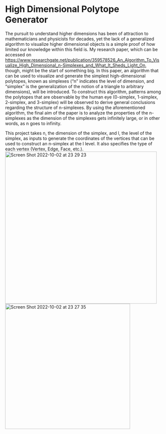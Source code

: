 # High Dimensional Polytope Generator

The pursuit to understand higher dimensions has been of attraction to mathematicians and physicists for decades, yet the lack of a generalized algorithm to visualize higher dimensional objects is a simple proof of how limited our knowledge within this field is. My research paper, which can be accessed on https://www.researchgate.net/publication/359578526_An_Algorithm_To_Visualize_High_Dimensional_n-Simplexes_and_What_It_Sheds_Light_On, though, might be the start of something big. In this paper, an algorithm that can be used to visualize and generate the simplest high-dimensional polytopes, known as simplexes (“n” indicates the level of dimension, and “simplex” is the generalization of the notion of a triangle to arbitrary dimensions), will be introduced. To construct this algorithm, patterns among the polytopes that are observable by the human eye (0-simplex, 1-simplex, 2-simplex, and 3-simplex) will be observed to derive general conclusions regarding the structure of n-simplexes. By using the aforementioned algorithm, the final aim of the paper is to analyze the properties of the n-simplexes as the dimension of the simplexes gets infinitely large, or in other words, as n goes to infinity.

This project takes n, the dimension of the simplex, and l, the level of the simplex, as inputs to generate the coordinates of the vertices that can be used to construct an n-simplex at the l level. It also specifies the type of each vertex (Vertex, Edge, Face, etc.).
<img width="489" alt="Screen Shot 2022-10-02 at 23 29 23" src="https://user-images.githubusercontent.com/96665962/193496598-5326242b-94d0-49d1-86fa-74127c2fec74.png">
<img width="403" alt="Screen Shot 2022-10-02 at 23 27 35" src="https://user-images.githubusercontent.com/96665962/193496608-b16c7bbb-16c2-45d6-b244-6ee7f708ec03.png">
